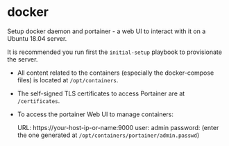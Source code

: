# docker

Setup docker daemon and portainer - a web UI to interact with it on a Ubuntu 18.04 server.

It is recommended you run first the `initial-setup` playbook to provisionate
the server.

- All content related to the containers (especially the docker-compose files)
  is located at `/opt/containers`.

- The self-signed TLS certificates to access Portainer are at `/certificates`.

- To access the portainer Web UI to manage containers:

    URL: https://your-host-ip-or-name:9000
    user: admin
    password: (enter the one generated at `/opt/containers/portainer/admin.passwd`)
